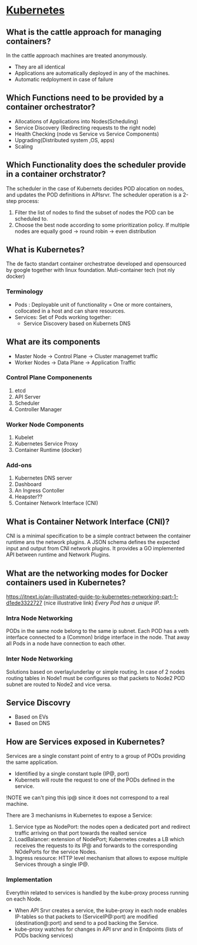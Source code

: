 # [Kubernetes](Kubernetes)
## What is the cattle approach for managing containers?
In the cattle approach machines are treated anonymously.
- They are all identical
- Applications are automatically deployed in any of the machines.
- Automatic redployment in case of failure

## Which Functions need to be provided by a container orchestrator?
- Allocations of Applications into Nodes(Scheduling)
- Service Discovery (Redirecting requests to the right node)
- Health Checking (node vs Service vs Service Components)
- Upgrading(Distributed system ,OS, apps)
- Scaling
## Which Functionality does the scheduler provide in a container orchstrator?
The scheduler in the case of Kubernets decides POD alocation on nodes, and updates the POD definitions in APIsrvr.
The scheduler operation is a 2-step process:
1. Filter the list of nodes to find the subset of nodes the POD can be scheduled to.
2. Choose the best node according to some prioritization policy. If multiple nodes are equally good -> round robin -> even distribution
## What is Kubernetes?
The de facto standart container orchestratoe developed and opensourced by google together with linux foundation. Muti-container tech (not nly docker)
### Terminology
- Pods : Deployable unit of functionality = One or more containers, collocated in a host and can share resources.
- Services: Set of Pods working together:
    - Service Discovery based on Kubernets DNS

## What are its components
- Master Node -> Control Plane -> Cluster managemet traffic
- Worker Nodes -> Data Plane -> Application Traffic

### Control Plane Componenents
1. etcd
2. API Server
3. Scheduler
4. Controller Manager

### Worker Node Components
1. Kubelet
2. Kubernetes Service Proxy
3. Container Runtime (docker)

### Add-ons
1. Kubernetes DNS server
2. Dashboard
3. An Ingress Contoller
4. Heapster??
5. Container Network Interface (CNI)

## What is Container Network Interface (CNI)?
CNI is a minimal specification to be a simple contract between the container runtime ans the network plugins. A JSON schema defines the expected input and output from CNI network plugins.
It provides a GO implemented API between runtime and Network Plugins.

## What are the networking modes for Docker containers used in Kubernetes?
https://itnext.io/an-illustrated-guide-to-kubernetes-networking-part-1-d1ede3322727 (nice illustrative link)
_Every Pod has a unique IP._
### Intra Node Networking
PODs in the same node belong to the same ip subnet. Each POD has a veth interface connected to a (Common) bridge interface in the node. That away all Pods in a node have connection to each other.
### Inter Node Networking
Solutions based on overlay/underlay or simple routing. In case of 2 nodes routing tables in Node1 must be configures so that packets to Node2 POD subnet are routed to Node2 and vice versa.

## Service Discovry
- Based on EVs
- Based on DNS

## How are Services exposed in Kubernetes?
Services are a single constant point of entry to a group of PODs providing the same application.
- Identified by a single constant tuple (IP@, port)
- Kubernets will route the request to one of the PODs defined in the service.

!NOTE we can't ping this ip@ since it does not correspond to a real machine.

There are 3 mechanisms in Kubernetes to expose a Service:
1. Service type as NodePort: the nodes open a dedicated port and redirect traffic arriving on that port towards the realted service
2. LoadBalancer: extension of NodePort; Kubernetes creates a LB which receives the requests to its IP@ and forwards to the corresponding NOdePorts for the service Nodes.
3. Ingress resource: HTTP level mechanism that allows to expose multiple Services through a single IP@.
### Implementation
Everythin related to services is handled by the kube-proxy process running on each Node.
- When API Srvr creates a service, the kube-proxy in each node enables IP-tables so that packets to (ServiceIP@:port) are modified (destination@:port) and send to a pod backing the Service.
- kube-proxy watches for changes in API srvr and in Endpoints (lists of PODs backing services)
